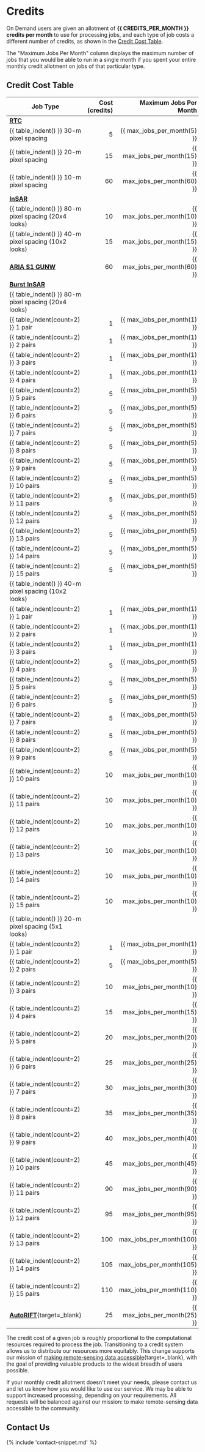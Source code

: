 # Credits

On Demand users are given an allotment of **{{ CREDITS_PER_MONTH }} credits per month** to use for
processing jobs, and each type of job costs a different number of credits, as shown in the [Credit Cost Table](#credit-cost-table).

The "Maximum Jobs Per Month" column displays the maximum number of jobs that you 
would be able to run in a single month if you spent your entire monthly credit 
allotment on jobs of that particular type.

## Credit Cost Table
| Job Type                                                      | Cost (credits) |        Maximum Jobs Per Month |
|---------------------------------------------------------------|---------------:|------------------------------:|
| [**RTC**](/guides/rtc_product_guide/)                         |                |                               |
| {{ table_indent() }} 30-m pixel spacing                       |              5 |   {{ max_jobs_per_month(5) }} |
| {{ table_indent() }} 20-m pixel spacing                       |             15 |  {{ max_jobs_per_month(15) }} |
| {{ table_indent() }} 10-m pixel spacing                       |             60 |  {{ max_jobs_per_month(60) }} |
| [**InSAR**](/guides/insar_product_guide/)                     |                |                               |
| {{ table_indent() }} 80-m pixel spacing (20x4 looks)          |             10 |  {{ max_jobs_per_month(10) }} |
| {{ table_indent() }} 40-m pixel spacing (10x2 looks)          |             15 |  {{ max_jobs_per_month(15) }} |
| [**ARIA S1 GUNW**](/guides/gunw_product_guide/)               |             60 |  {{ max_jobs_per_month(60) }} |
| [**Burst InSAR**](/guides/burst_insar_product_guide/)         |                |                               |
| {{ table_indent() }} 80-m pixel spacing (20x4 looks)          |                |                               |
| {{ table_indent(count=2) }} 1 pair                            |              1 |   {{ max_jobs_per_month(1) }} |
| {{ table_indent(count=2) }} 2 pairs                           |              1 |   {{ max_jobs_per_month(1) }} |
| {{ table_indent(count=2) }} 3 pairs                           |              1 |   {{ max_jobs_per_month(1) }} |
| {{ table_indent(count=2) }} 4 pairs                           |              1 |   {{ max_jobs_per_month(1) }} |
| {{ table_indent(count=2) }} 5 pairs                           |              5 |   {{ max_jobs_per_month(5) }} |
| {{ table_indent(count=2) }} 6 pairs                           |              5 |   {{ max_jobs_per_month(5) }} |
| {{ table_indent(count=2) }} 7 pairs                           |              5 |   {{ max_jobs_per_month(5) }} |
| {{ table_indent(count=2) }} 8 pairs                           |              5 |   {{ max_jobs_per_month(5) }} |
| {{ table_indent(count=2) }} 9 pairs                           |              5 |   {{ max_jobs_per_month(5) }} |
| {{ table_indent(count=2) }} 10 pairs                          |              5 |   {{ max_jobs_per_month(5) }} |
| {{ table_indent(count=2) }} 11 pairs                          |              5 |   {{ max_jobs_per_month(5) }} |
| {{ table_indent(count=2) }} 12 pairs                          |              5 |   {{ max_jobs_per_month(5) }} |
| {{ table_indent(count=2) }} 13 pairs                          |              5 |   {{ max_jobs_per_month(5) }} |
| {{ table_indent(count=2) }} 14 pairs                          |              5 |   {{ max_jobs_per_month(5) }} |
| {{ table_indent(count=2) }} 15 pairs                          |              5 |   {{ max_jobs_per_month(5) }} |
| {{ table_indent() }} 40-m pixel spacing (10x2 looks)          |                |                               |
| {{ table_indent(count=2) }} 1 pair                            |              1 |   {{ max_jobs_per_month(1) }} |
| {{ table_indent(count=2) }} 2 pairs                           |              1 |   {{ max_jobs_per_month(1) }} |
| {{ table_indent(count=2) }} 3 pairs                           |              1 |   {{ max_jobs_per_month(1) }} |
| {{ table_indent(count=2) }} 4 pairs                           |              5 |   {{ max_jobs_per_month(5) }} |
| {{ table_indent(count=2) }} 5 pairs                           |              5 |   {{ max_jobs_per_month(5) }} |
| {{ table_indent(count=2) }} 6 pairs                           |              5 |   {{ max_jobs_per_month(5) }} |
| {{ table_indent(count=2) }} 7 pairs                           |              5 |   {{ max_jobs_per_month(5) }} |
| {{ table_indent(count=2) }} 8 pairs                           |              5 |   {{ max_jobs_per_month(5) }} |
| {{ table_indent(count=2) }} 9 pairs                           |              5 |   {{ max_jobs_per_month(5) }} |
| {{ table_indent(count=2) }} 10 pairs                          |             10 |  {{ max_jobs_per_month(10) }} |
| {{ table_indent(count=2) }} 11 pairs                          |             10 |  {{ max_jobs_per_month(10) }} |
| {{ table_indent(count=2) }} 12 pairs                          |             10 |  {{ max_jobs_per_month(10) }} |
| {{ table_indent(count=2) }} 13 pairs                          |             10 |  {{ max_jobs_per_month(10) }} |
| {{ table_indent(count=2) }} 14 pairs                          |             10 |  {{ max_jobs_per_month(10) }} |
| {{ table_indent(count=2) }} 15 pairs                          |             10 |  {{ max_jobs_per_month(10) }} |
| {{ table_indent() }} 20-m pixel spacing (5x1 looks)           |                |                               |
| {{ table_indent(count=2) }} 1 pair                            |              1 |   {{ max_jobs_per_month(1) }} |
| {{ table_indent(count=2) }} 2 pairs                           |              5 |   {{ max_jobs_per_month(5) }} |
| {{ table_indent(count=2) }} 3 pairs                           |             10 |  {{ max_jobs_per_month(10) }} |
| {{ table_indent(count=2) }} 4 pairs                           |             15 |  {{ max_jobs_per_month(15) }} |
| {{ table_indent(count=2) }} 5 pairs                           |             20 |  {{ max_jobs_per_month(20) }} |
| {{ table_indent(count=2) }} 6 pairs                           |             25 |  {{ max_jobs_per_month(25) }} |
| {{ table_indent(count=2) }} 7 pairs                           |             30 |  {{ max_jobs_per_month(30) }} |
| {{ table_indent(count=2) }} 8 pairs                           |             35 |  {{ max_jobs_per_month(35) }} |
| {{ table_indent(count=2) }} 9 pairs                           |             40 |  {{ max_jobs_per_month(40) }} |
| {{ table_indent(count=2) }} 10 pairs                          |             45 |  {{ max_jobs_per_month(45) }} |
| {{ table_indent(count=2) }} 11 pairs                          |             90 |  {{ max_jobs_per_month(90) }} |
| {{ table_indent(count=2) }} 12 pairs                          |             95 |  {{ max_jobs_per_month(95) }} |
| {{ table_indent(count=2) }} 13 pairs                          |            100 | {{ max_jobs_per_month(100) }} |
| {{ table_indent(count=2) }} 14 pairs                          |            105 | {{ max_jobs_per_month(105) }} |
| {{ table_indent(count=2) }} 15 pairs                          |            110 | {{ max_jobs_per_month(110) }} |
| [**AutoRIFT**](https://its-live.jpl.nasa.gov/){target=_blank} |             25 |  {{ max_jobs_per_month(25) }} |

The credit cost of a given job is roughly proportional to the computational resources required to process the job.
Transitioning to a credit system allows us to distribute our resources more equitably.
This change supports our mission of [making remote-sensing data accessible](https://asf.alaska.edu/about-asf/ 'asf.alaska.edu/about-asf' ){target=_blank},
with the goal of providing valuable products to the widest breadth of users possible.

If your monthly credit allotment doesn't meet your needs,
please contact us and let us know how you would like to use our service.
We may be able to support increased processing, depending on your requirements.
All requests will be balanced against our mission: to make remote-sensing data accessible to the community.

## Contact Us

{% include 'contact-snippet.md' %}
